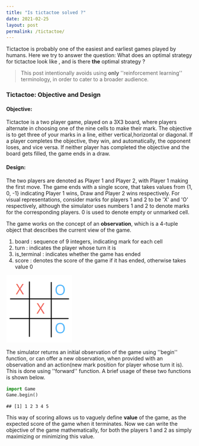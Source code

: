 ```yaml
---
title: "Is tictactoe solved ?"
date: 2021-02-25
layout: post
permalink: /tictactoe/
---
```

Tictactoe is probably one of the easiest and earliest games played by humans. Here we try to answer the question: What does an optimal strategy for tictactoe look like , and is there **the** optimal strategy ? 

>This post intentionally avoids using **only** ''reinforcement learning'' terminology, in order to cater to a broader audience.  

### Tictactoe: Objective and Design
#### Objective:
Tictactoe is a two player game, played on a 3X3 board, where players alternate in choosing one of the nine cells to make their mark. The objective is to get three of your marks in a line, either vertical,horizontal or diagonal. If a player completes the objective, they win, and automatically, the opponent loses, and vice versa. If neither player has completed the objective and the board gets filled, the game ends in a draw.   

#### Design: 
The two players are denoted as Player 1 and Player 2, with Player 1 making the first move. The game ends with a single score, that takes values from {1, 0, -1} indicating Player 1 wins, Draw and Player 2 wins respectively. For visual representations, consider marks for players 1 and 2 to be 'X' and 'O' respectively, although the simulator uses numbers 1 and 2 to denote marks for the corresponding players. 0 is used to denote empty or unmarked cell. 

The game works on the concept of an **observation**, which is a 4-tuple object that describes the current view of the game. 
1. board : sequence of 9 integers, indicating mark for each cell
2. turn : indicates the player whose turn it is
3. is_terminal : indicates whether the game has ended
4. score : denotes the score of the game if it has ended, otherwise takes value 0

![tictactoe game!](/assets/images/xo.png "tictactoe game view")


The simulator returns an initial observation of the game using ''begin'' function, or can offer a new observation, when provided with an observation and an action(new mark position for player whose turn it is). This is done using ''forward'' function. A brief usage of these two functions is shown below.
```python
import Game
Game.begin()
```
```
## [1] 1 2 3 4 5
```


This way of scoring allows us to vaguely define **value** of the game, as the expected score of the game when it terminates. Now we can write the objective of the game mathematically, for both the players 1 and 2 as simply maximizing or minimizing this value.
